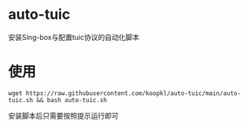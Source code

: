 # auto-tuic
安装Sing-box与配置tuic协议的自动化脚本
# 使用

```shell
wget https://raw.githubusercontent.com/koopkl/auto-tuic/main/auto-tuic.sh && bash auto-tuic.sh
```

安装脚本后只需要按照提示运行即可